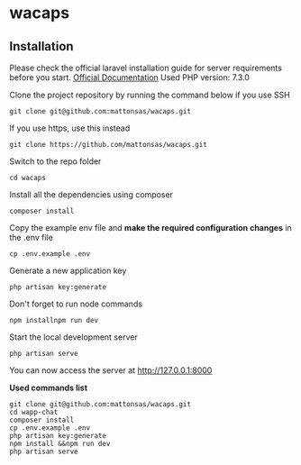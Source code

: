 # wacaps

## Installation

Please check the official laravel installation guide for server requirements before you start. [Official Documentation](https://laravel.com/docs/5.6/installation#installation)
Used PHP version: 7.3.0


Clone the project repository by running the command below if you use SSH

```
git clone git@github.com:mattonsas/wacaps.git
```

If you use https, use this instead

```
git clone https://github.com/mattonsas/wacaps.git
```

Switch to the repo folder

```
cd wacaps
```

Install all the dependencies using composer

```
composer install
```

Copy the example env file and **make the required configuration changes** in the .env file

```
cp .env.example .env
```

Generate a new application key

```
php artisan key:generate
```

Don't forget to run node commands

```
npm installnpm run dev
```

Start the local development server

```
php artisan serve
```

You can now access the server at http://127.0.0.1:8000

**Used commands list**

```
git clone git@github.com:mattonsas/wacaps.git
cd wapp-chat
composer install
cp .env.example .env
php artisan key:generate
npm install &&npm run dev
php artisan serve 
```
